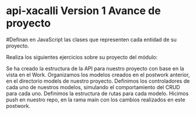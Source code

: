 # api-xacalli Version 1 Avance de proyecto
#Definan en JavaScript las clases que representen cada entidad de su proyecto.


Realiza los siguientes ejercicios sobre su proyecto del módulo:

Se ha creado la estructura de la API para nuestro proyecto con base en la vista en el Work.
Organizamos los modelos creados en el postwork anterior, en el directorio models de nuestro proyecto.
Definimos los controladores de cada uno de nuestros modelos, simulando el comportamiento del CRUD para cada uno.
Definimos la estructura de rutas para cada modelo.
Hicimos push en nuestro repo, en la rama main con los cambios realizados en este postwork.
